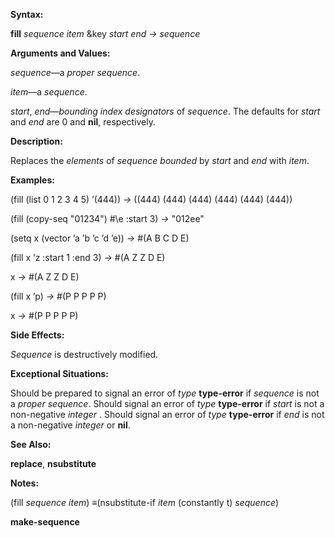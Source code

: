  

**Syntax:** 

**fill** *sequence item* &key *start end → sequence* 

**Arguments and Values:** 

*sequence*—a *proper sequence*. 

*item*—a *sequence*. 

*start*, *end*—*bounding index designators* of *sequence*. The defaults for *start* and *end* are 0 and **nil**, respectively. 

**Description:** 

Replaces the *elements* of *sequence bounded* by *start* and *end* with *item*. 

**Examples:** 

(fill (list 0 1 2 3 4 5) ’(444)) *→* ((444) (444) (444) (444) (444) (444)) 

(fill (copy-seq "01234") #\e :start 3) *→* "012ee" 

(setq x (vector ’a ’b ’c ’d ’e)) *→* #(A B C D E) 

(fill x ’z :start 1 :end 3) *→* #(A Z Z D E) 

x *→* #(A Z Z D E) 

(fill x ’p) *→* #(P P P P P) 

x *→* #(P P P P P) 

**Side Effects:** 

*Sequence* is destructively modified. 

**Exceptional Situations:** 

Should be prepared to signal an error of *type* **type-error** if *sequence* is not a *proper sequence*. Should signal an error of *type* **type-error** if *start* is not a non-negative *integer* . Should signal an error of *type* **type-error** if *end* is not a non-negative *integer* or **nil**. 

**See Also:** 

**replace**, **nsubstitute** 

**Notes:** 

(fill *sequence item*) *≡*(nsubstitute-if *item* (constantly t) *sequence*) 



 

 

**make-sequence** 

